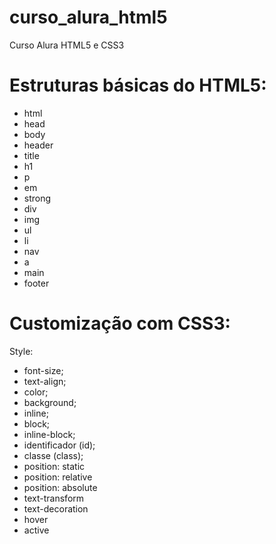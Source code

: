 # curso_alura_html5
Curso Alura HTML5  e CSS3

# Estruturas básicas do HTML5:
- html
- head
- body
- header
- title
- h1
- p
- em
- strong
- div
- img
- ul
- li
- nav
- a
- main
- footer

# Customização com CSS3:
Style:
- font-size;
- text-align;
- color;
- background;
- inline;
- block;
- inline-block;
- identificador (id);
- classe (class);
- position: static
- position: relative
- position: absolute
- text-transform
- text-decoration
- hover
- active


